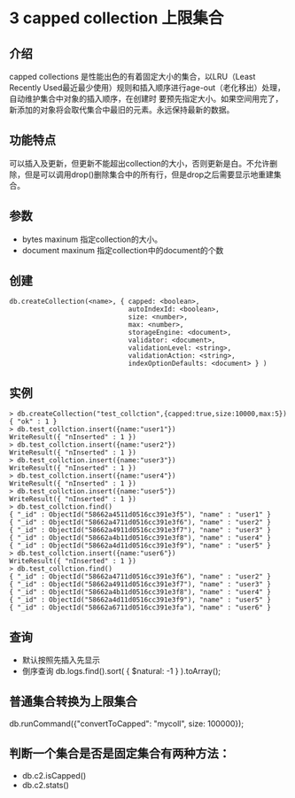 # 3 capped collection  上限集合

## 介绍
capped collections 是性能出色的有着固定大小的集合，以LRU（Least Recently Used最近最少使用）规则和插入顺序进行age-out（老化移出）处理，自动维护集合中对象的插入顺序，在创建时 要预先指定大小。如果空间用完了，新添加的对象将会取代集合中最旧的元素。永远保持最新的数据。

## 功能特点
可以插入及更新，但更新不能超出collection的大小，否则更新是白。不允许删除，但是可以调用drop()删除集合中的所有行，但是drop之后需要显示地重建集合。

## 参数
* bytes maxinum 指定collection的大小。
* document maxinum 指定collection中的document的个数

## 创建
```
db.createCollection(<name>, { capped: <boolean>,
                              autoIndexId: <boolean>,
                              size: <number>,
                              max: <number>,
                              storageEngine: <document>,
                              validator: <document>,
                              validationLevel: <string>,
                              validationAction: <string>,
                              indexOptionDefaults: <document> } )
```

## 实例
```
> db.createCollection("test_collction",{capped:true,size:10000,max:5})
{ "ok" : 1 }
> db.test_collction.insert({name:"user1"})
WriteResult({ "nInserted" : 1 })
> db.test_collction.insert({name:"user2"})
WriteResult({ "nInserted" : 1 })
> db.test_collction.insert({name:"user3"})
WriteResult({ "nInserted" : 1 })
> db.test_collction.insert({name:"user4"})
WriteResult({ "nInserted" : 1 })
> db.test_collction.insert({name:"user5"})
WriteResult({ "nInserted" : 1 })
> db.test_collction.find()
{ "_id" : ObjectId("58662a4511d0516cc391e3f5"), "name" : "user1" }
{ "_id" : ObjectId("58662a4711d0516cc391e3f6"), "name" : "user2" }
{ "_id" : ObjectId("58662a4911d0516cc391e3f7"), "name" : "user3" }
{ "_id" : ObjectId("58662a4b11d0516cc391e3f8"), "name" : "user4" }
{ "_id" : ObjectId("58662a4d11d0516cc391e3f9"), "name" : "user5" }
> db.test_collction.insert({name:"user6"})
WriteResult({ "nInserted" : 1 })
> db.test_collction.find()
{ "_id" : ObjectId("58662a4711d0516cc391e3f6"), "name" : "user2" }
{ "_id" : ObjectId("58662a4911d0516cc391e3f7"), "name" : "user3" }
{ "_id" : ObjectId("58662a4b11d0516cc391e3f8"), "name" : "user4" }
{ "_id" : ObjectId("58662a4d11d0516cc391e3f9"), "name" : "user5" }
{ "_id" : ObjectId("58662a6711d0516cc391e3fa"), "name" : "user6" }
```

## 查询
* 默认按照先插入先显示
* 倒序查询 db.logs.find().sort( { $natural: -1 } ).toArray();

## 普通集合转换为上限集合
db.runCommand({"convertToCapped": "mycoll", size: 100000});

## 判断一个集合是否是固定集合有两种方法：
* db.c2.isCapped()
* db.c2.stats()
